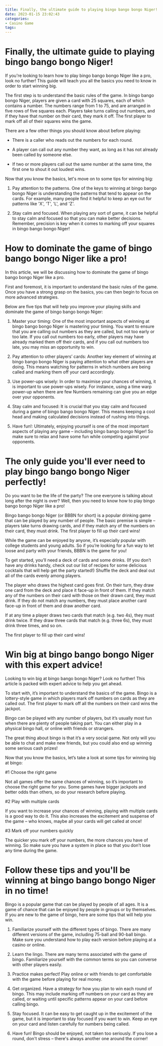 ```yaml
---
title: Finally, the ultimate guide to playing bingo bango bongo Niger!
date: 2023-01-15 23:02:43
categories:
- Casino Game
tags:
---
```



#  Finally, the ultimate guide to playing bingo bango bongo Niger!

If you're looking to learn how to play bingo bango bongo Niger like a pro, look no further! This guide will teach you all the basics you need to know in order to start winning big.

The first step is to understand the basic rules of the game. In bingo bango bongo Niger, players are given a card with 25 squares, each of which contains a number. The numbers range from 1 to 75, and are arranged in five rows of five squares each. Players take turns calling out numbers, and if they have that number on their card, they mark it off. The first player to mark off all of their squares wins the game.

There are a few other things you should know about before playing:

- There is a caller who reads out the numbers for each round.

- A player can call out any number they want, as long as it has not already been called by someone else.

- If two or more players call out the same number at the same time, the first one to shout it out loudest wins.

Now that you know the basics, let's move on to some tips for winning big:

1) Pay attention to the patterns. One of the keys to winning at bingo bango bongo Niger is understanding the patterns that tend to appear on the cards. For example, many people find it helpful to keep an eye out for patterns like 'X', 'T', 'L', and 'Z'.

2) Stay calm and focused. When playing any sort of game, it can be helpful to stay calm and focused so that you can make better decisions. Remember, precision is key when it comes to marking off your squares in bingo bango bongo Niger!

#  How to dominate the game of bingo bango bongo Niger like a pro!

In this article, we will be discussing how to dominate the game of bingo bango bongo Niger like a pro.

First and foremost, it is important to understand the basic rules of the game. Once you have a strong grasp on the basics, you can then begin to focus on more advanced strategies.

Below are five tips that will help you improve your playing skills and dominate the game of bingo bango bongo Niger:

1) Master your timing: One of the most important aspects of winning at bingo bango bongo Niger is mastering your timing. You want to ensure that you are calling out numbers as they are called, but not too early or too late. If you call out numbers too early, other players may have already marked them off their cards, and if you call out numbers too late, you may miss an opportunity to win.

2) Pay attention to other players’ cards: Another key element of winning at bingo bango bongo Niger is paying attention to what other players are doing. This means watching for patterns in which numbers are being called and marking them off your card accordingly.

3) Use power-ups wisely: In order to maximise your chances of winning, it is important to use power-ups wisely. For instance, using a time warp power-up when there are few Numbers remaining can give you an edge over your opponents.

4) Stay calm and focused: It is crucial that you stay calm and focused during a game of bingo bango bongo Niger. This means keeping a cool head and making calculated decisions instead of rushing into things.

5) Have fun!: Ultimately, enjoying yourself is one of the most important aspects of playing any game – including bingo bango bongo Niger! So make sure to relax and have some fun while competing against your opponents.

#  The only guide you'll ever need to play bingo bango bongo Niger perfectly!

Do you want to be the life of the party? The one everyone is talking about long after the night is over? Well, then you need to know how to play bingo bango bongo Niger like a pro!

Bingo bango bongo Niger (or BBBN for short) is a popular drinking game that can be played by any number of people. The basic premise is simple – players take turns drawing cards, and if they match any of the numbers on their card, they must drink. The first player to fill up their card wins!

While the game can be enjoyed by anyone, it’s especially popular with college students and young adults. So if you’re looking for a fun way to let loose and party with your friends, BBBN is the game for you!

To get started, you’ll need a deck of cards and some drinks. (If you don’t have any drinks handy, check out our list of recipes for some delicious cocktails that will help get the party started!) Shuffle the deck and deal out all of the cards evenly among players.

The player who draws the highest card goes first. On their turn, they draw one card from the deck and place it face-up in front of them. If they match any of the numbers on their card with those on their drawn card, they must drink. If they do not match any numbers, they must place another card face-up in front of them and draw another card.

If at any time a player draws two cards that match (e.g. two 4s), they must drink twice. If they draw three cards that match (e.g. three 6s), they must drink three times, and so on.

The first player to fill up their card wins!

#  Win big at bingo bango bongo Niger with this expert advice!

Looking to win big at bingo bango bongo Niger? Look no further! This article is packed with expert advice to help you get ahead.

To start with, it’s important to understand the basics of the game. Bingo is a lottery-style game in which players mark off numbers on cards as they are called out. The first player to mark off all the numbers on their card wins the jackpot.

Bingo can be played with any number of players, but it’s usually most fun when there are plenty of people taking part. You can either play in a physical bingo hall, or online with friends or strangers.

The great thing about bingo is that it’s a very social game. Not only will you be able to chat and make new friends, but you could also end up winning some serious cash prizes!

Now that you know the basics, let’s take a look at some tips for winning big at bingo:

#1 Choose the right game

Not all games offer the same chances of winning, so it’s important to choose the right game for you. Some games have bigger jackpots and better odds than others, so do your research before playing.

#2 Play with multiple cards

If you want to increase your chances of winning, playing with multiple cards is a good way to do it. This also increases the excitement and suspense of the game – who knows, maybe all your cards will get called at once!

#3 Mark off your numbers quickly

The quicker you mark off your numbers, the more chances you have of winning. So make sure you have a system in place so that you don’t lose any time during the game.

#  Follow these tips and you'll be winning at bingo bango bongo Niger in no time!

Bingo is a popular game that can be played by people of all ages. It is a game of chance that can be enjoyed by people in groups or by themselves. If you are new to the game of bingo, here are some tips that will help you win.

1. Familiarize yourself with the different types of bingo. There are many different versions of the game, including 75-ball and 90-ball bingo. Make sure you understand how to play each version before playing at a casino or online.

2. Learn the lingo. There are many terms associated with the game of bingo. Familiarize yourself with the common terms so you can converse with other players easily.

3. Practice makes perfect! Play online or with friends to get comfortable with the game before playing for real money.

4. Get organized. Have a strategy for how you plan to win each round of bingo. This may include marking off numbers on your card as they are called, or waiting until specific patterns appear on your card before calling bingo.

5. Stay focused. It can be easy to get caught up in the excitement of the game, but it is important to stay focused if you want to win. Keep an eye on your card and listen carefully for numbers being called.

6. Have fun! Bingo should be enjoyed, not taken too seriously. If you lose a round, don't stress – there's always another one around the corner!